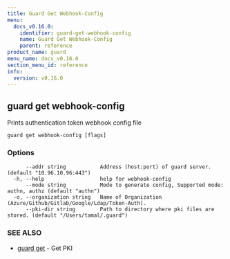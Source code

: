 ```yaml
---
title: Guard Get Webhook-Config
menu:
  docs_v0.16.0:
    identifier: guard-get-webhook-config
    name: Guard Get Webhook-Config
    parent: reference
product_name: guard
menu_name: docs_v0.16.0
section_menu_id: reference
info:
  version: v0.16.0
---
```


## guard get webhook-config

Prints authentication token webhook config file

```
guard get webhook-config [flags]
```

### Options

```
      --addr string           Address (host:port) of guard server. (default "10.96.10.96:443")
  -h, --help                  help for webhook-config
      --mode string           Mode to generate config, Supported mode: authn, authz (default "authn")
  -o, --organization string   Name of Organization (Azure/Github/Gitlab/Google/Ldap/Token-Auth).
      --pki-dir string        Path to directory where pki files are stored. (default "/Users/tamal/.guard")
```

### SEE ALSO

* [guard get](/docs/v0.16.0/reference/guard_get)	 - Get PKI

